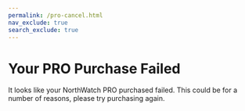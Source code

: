 ```yaml
---
permalink: /pro-cancel.html
nav_exclude: true
search_exclude: true
---
```

# Your PRO Purchase Failed
It looks like your NorthWatch PRO purchased failed.  This could be for a number of reasons, please try purchasing again.
